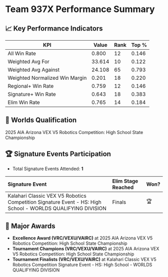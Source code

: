 # Team 937X Performance Summary

## 📈 Key Performance Indicators
| KPI | Value | Rank | Top % |
| --- | ----- | ---- | ----- |
| All Win Rate | 0.800 | 12 | 0.146 |
| Weighted Avg For | 33.614 | 10 | 0.122 |
| Weighted Avg Against | 24.108 | 65 | 0.793 |
| Weighted Normalized Win Margin | 0.201 | 18 | 0.220 |
| Regional+ Win Rate | 0.759 | 12 | 0.146 |
| Signature+ Win Rate | 0.643 | 18 | 0.383 |
| Elim Win Rate | 0.765 | 14 | 0.184 |


## 🎯 Worlds Qualification
2025 AIA Arizona VEX V5 Robotics Competition: High School State Championship

## 🏆 Signature Events Participation
- Total Signature Events Attended: **1**

| Signature Event | Elim Stage Reached | Won? |
|:----------------|:-------------------|:----|
| Kalahari Classic VEX V5 Robotics Competition Signature Event - HS: High School - WORLDS QUALIFYING DIVISION | Finals | 🏆 |


## 🥇 Major Awards
- **Excellence Award (VRC/VEXU/VAIRC)** at 2025 AIA Arizona VEX V5 Robotics Competition: High School State Championship
- **Tournament Champions (VRC/VEXU/VAIRC)** at 2025 AIA Arizona VEX V5 Robotics Competition: High School State Championship
- **Tournament Finalists (VRC/VEXU/VAIRC)** at Kalahari Classic VEX V5 Robotics Competition Signature Event - HS: High School - WORLDS QUALIFYING DIVISION

